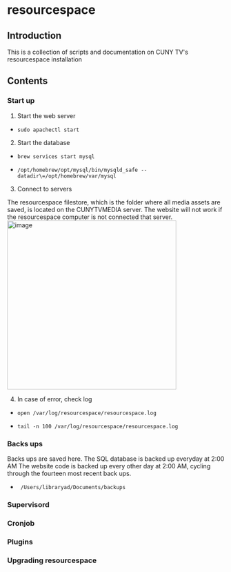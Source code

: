 # resourcespace

## Introduction

This is a collection of scripts and documentation on CUNY TV's resourcespace installation

## Contents

### Start up

1. Start the web server
-     sudo apachectl start

2. Start the database
-     brew services start mysql
-     /opt/homebrew/opt/mysql/bin/mysqld_safe --datadir\=/opt/homebrew/var/mysql

3. Connect to servers

The resourcespace filestore, which is the folder where all media assets are saved, is located on the CUNYTVMEDIA server. The website will not work if the resourcespace computer is not connected that server.
<img width="392" height="391" alt="image" src="https://github.com/user-attachments/assets/d3deb44b-5927-49b3-ab07-e409262535e4" />

4. In case of error, check log
-     open /var/log/resourcespace/resourcespace.log
-     tail -n 100 /var/log/resourcespace/resourcespace.log

### Backs ups

Backs ups are saved here. 
The SQL database is backed up everyday at 2:00 AM
The website code is backed up every other day at 2:00 AM, cycling through the fourteen most recent back ups.  
-      /Users/libraryad/Documents/backups

### Supervisord

### Cronjob

### Plugins

### Upgrading resourcespace
